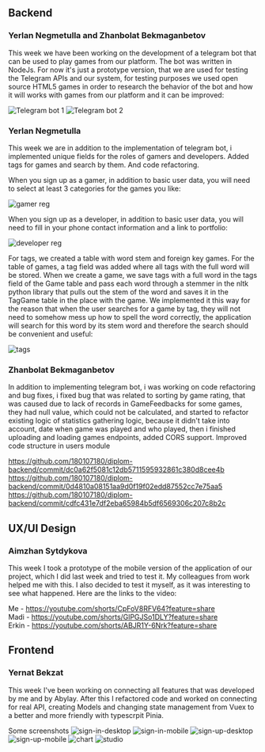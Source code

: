 
## Backend
### Yerlan Negmetulla and Zhanbolat Bekmaganbetov

This week we have been working on the development of a telegram bot that can be used to play games from our platform. The bot was written in NodeJs. For now it's just a prototype version, that we are used for testing the Telegram APIs and our system, for testing purposes we used open source HTML5 games in order to research the behavior of the bot and how it will works with games from our platform and it can be improved:

![Telegram bot 1](./week12/telegram_bot_1.jpg)
![Telegram bot 2](./week12/telegram_bot_2.jpg)

### Yerlan Negmetulla

This week we are in addition to the implementation of telegram bot, i implemented unique fields for the roles of gamers and developers. Added tags for games and search by them. And code refactoring.

When you sign up as a gamer, in addition to basic user data, you will need to select at least 3 categories for the games you like:

![gamer reg](./week12/yn1.png)

When you sign up as a developer, in addition to basic user data, you will need to fill in your phone contact information and a link to portfolio:

![developer reg](./week12/yn2.png)

For tags, we created a table with word stem and foreign key games. For the table of games, a tag field was added where all tags with the full word will be stored. When we create a game, we save tags with a full word in the tags field of the Game table and pass each word through a stemmer in the nltk python library that pulls out the stem of the word and saves it in the TagGame table in the place with the game. We implemented it this way for the reason that when the user searches for a game by tag, they will not need to somehow mess up how to spell the word correctly, the application will search for this word by its stem word and therefore the search should be convenient and useful:

![tags](./week12/yn3.png)

### Zhanbolat Bekmaganbetov

In addition to implementing telegram bot, i was working on code refactoring and bug fixes, i fixed bug that was related to sorting by game rating, that was caused due to lack of records in GameFeedbacks for some games, they had null value, which could not be calculated, and started to refactor existing logic of statistics gathering logic, because it didn't take into account, date when game was played and who played, then i finished uploading and loading games endpoints, added CORS support. Improved code structure in users module

https://github.com/180107180/diplom-backend/commit/dc0a62f5081c12db5711595932861c380d8cee4b
https://github.com/180107180/diplom-backend/commit/0d4810a08151aa9d0f19f02edd87552cc7e75aa5
https://github.com/180107180/diplom-backend/commit/cdfc431e7df2eba65984b5df6569306c207c8b2c

## UX/UI Design
### Aimzhan Sytdykova
This week I took a prototype of the mobile version of the application of our project, which I did last week and tried to test it. My colleagues from work helped me with this. I also decided to test it myself, as it was interesting to see what happened. Here are the links to the video:

Me - https://youtube.com/shorts/CpFoV8RFV64?feature=share \
Madi - https://youtube.com/shorts/GlPGJSo1DLY?feature=share \
Erkin - https://youtube.com/shorts/ABJR1Y-6Nrk?feature=share

## Frontend
### Yernat Bekzat
This week I've been working on connecting all features that was developed by me and by Abylay. After this I refactored code and worked on  connecting for real API, creating Models and changing state management from Vuex to a better and more friendly with typescrpit Pinia.

Some screenshots
![sign-in-desktop](week12/sign-in-desktop.PNG)
![sign-in-mobile](week12/sign-in-mobile.PNG)
![sign-up-desktop](week12/sign-up-desktop.PNG)
![sign-up-mobile](week12/sign-up-mobile.PNG)
![chart](week12/chart.PNG)
![studio](week12/studio.PNG)
